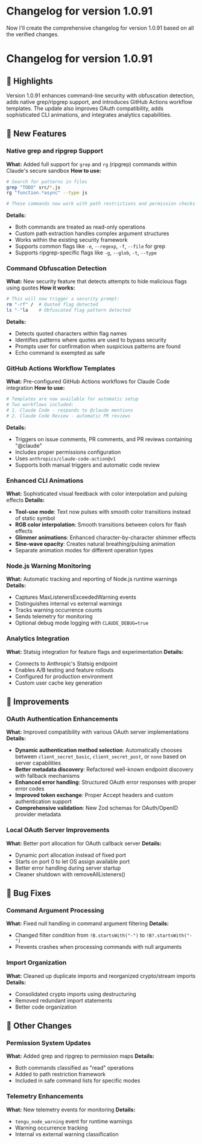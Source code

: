# Changelog for version 1.0.91

Now I'll create the comprehensive changelog for version 1.0.91 based on all the verified changes.

# Changelog for version 1.0.91

## 🎯 Highlights
Version 1.0.91 enhances command-line security with obfuscation detection, adds native grep/ripgrep support, and introduces GitHub Actions workflow templates. The update also improves OAuth compatibility, adds sophisticated CLI animations, and integrates analytics capabilities.

## 🚀 New Features

### Native grep and ripgrep Support
**What:** Added full support for `grep` and `rg` (ripgrep) commands within Claude's secure sandbox
**How to use:**
```bash
# Search for patterns in files
grep "TODO" src/*.js
rg "function.*async" --type js

# These commands now work with path restrictions and permission checks
```
**Details:**
- Both commands are treated as read-only operations
- Custom path extraction handles complex argument structures
- Works within the existing security framework
- Supports common flags like `-e`, `--regexp`, `-f`, `--file` for grep
- Supports ripgrep-specific flags like `-g`, `--glob`, `-t`, `--type`

### Command Obfuscation Detection
**What:** New security feature that detects attempts to hide malicious flags using quotes
**How it works:**
```bash
# This will now trigger a security prompt:
rm "-rf" /  # Quoted flag detected
ls "-"la    # Obfuscated flag pattern detected
```
**Details:**
- Detects quoted characters within flag names
- Identifies patterns where quotes are used to bypass security
- Prompts user for confirmation when suspicious patterns are found
- Echo command is exempted as safe

### GitHub Actions Workflow Templates
**What:** Pre-configured GitHub Actions workflows for Claude Code integration
**How to use:**
```bash
# Templates are now available for automatic setup
# Two workflows included:
# 1. Claude Code - responds to @claude mentions
# 2. Claude Code Review - automatic PR reviews
```
**Details:**
- Triggers on issue comments, PR comments, and PR reviews containing "@claude"
- Includes proper permissions configuration
- Uses `anthropics/claude-code-action@v1`
- Supports both manual triggers and automatic code review

### Enhanced CLI Animations
**What:** Sophisticated visual feedback with color interpolation and pulsing effects
**Details:**
- **Tool-use mode**: Text now pulses with smooth color transitions instead of static symbol
- **RGB color interpolation**: Smooth transitions between colors for flash effects
- **Glimmer animations**: Enhanced character-by-character shimmer effects
- **Sine-wave opacity**: Creates natural breathing/pulsing animation
- Separate animation modes for different operation types

### Node.js Warning Monitoring
**What:** Automatic tracking and reporting of Node.js runtime warnings
**Details:**
- Captures MaxListenersExceededWarning events
- Distinguishes internal vs external warnings
- Tracks warning occurrence counts
- Sends telemetry for monitoring
- Optional debug mode logging with `CLAUDE_DEBUG=true`

### Analytics Integration
**What:** Statsig integration for feature flags and experimentation
**Details:**
- Connects to Anthropic's Statsig endpoint
- Enables A/B testing and feature rollouts
- Configured for production environment
- Custom user cache key generation

## 🔧 Improvements

### OAuth Authentication Enhancements
**What:** Improved compatibility with various OAuth server implementations
**Details:**
- **Dynamic authentication method selection**: Automatically chooses between `client_secret_basic`, `client_secret_post`, or `none` based on server capabilities
- **Better metadata discovery**: Refactored well-known endpoint discovery with fallback mechanisms
- **Enhanced error handling**: Structured OAuth error responses with proper error codes
- **Improved token exchange**: Proper Accept headers and custom authentication support
- **Comprehensive validation**: New Zod schemas for OAuth/OpenID provider metadata

### Local OAuth Server Improvements
**What:** Better port allocation for OAuth callback server
**Details:**
- Dynamic port allocation instead of fixed port
- Starts on port 0 to let OS assign available port
- Better error handling during server startup
- Cleaner shutdown with removeAllListeners()

## 🐛 Bug Fixes

### Command Argument Processing
**What:** Fixed null handling in command argument filtering
**Details:**
- Changed filter condition from `!B.startsWith("-")` to `!B?.startsWith("-")`
- Prevents crashes when processing commands with null arguments

### Import Organization
**What:** Cleaned up duplicate imports and reorganized crypto/stream imports
**Details:**
- Consolidated crypto imports using destructuring
- Removed redundant import statements
- Better code organization

## 📝 Other Changes

### Permission System Updates
**What:** Added grep and ripgrep to permission maps
**Details:**
- Both commands classified as "read" operations
- Added to path restriction framework
- Included in safe command lists for specific modes

### Telemetry Enhancements
**What:** New telemetry events for monitoring
**Details:**
- `tengu_node_warning` event for runtime warnings
- Warning occurrence tracking
- Internal vs external warning classification
